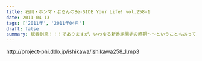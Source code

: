 ```yaml
---
title: 石川・ホンマ・ぶるんのBe-SIDE Your Life! vol.258-1
date: 2011-04-13
tags: ['2011年', '2011年04月']
draft: false
summary: 球春到来！！！でありますが、いわゆる新番組開始の時期～～ということもあって珍しく！？ホンマさんは、マジ仕事でちょい遅れての重役出勤です。NAMAE
---
```


http://project-phi.ddo.jp/ishikawa/ishikawa258_1.mp3
